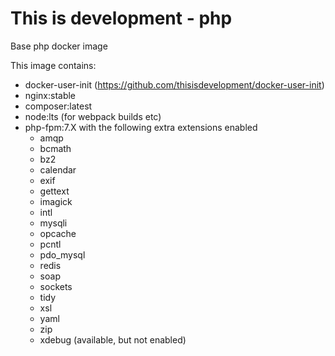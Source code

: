 # This is development - php

Base php docker image 

This image contains:
- docker-user-init (https://github.com/thisisdevelopment/docker-user-init) 
- nginx:stable
- composer:latest
- node:lts (for webpack builds etc)
- php-fpm:7.X with the following extra extensions enabled
  - amqp 
  - bcmath
  - bz2 
  - calendar
  - exif
  - gettext
  - imagick
  - intl 
  - mysqli
  - opcache
  - pcntl
  - pdo_mysql
  - redis
  - soap
  - sockets
  - tidy
  - xsl
  - yaml
  - zip
  - xdebug (available, but not enabled)
  
  